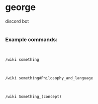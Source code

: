 # george

discord bot
<br>
<br>

<h3>Example commands:</h3>
<br>

    /wiki something

<br>

    /wiki something#Philosophy_and_language

<br>

    /wiki Something_(concept)
